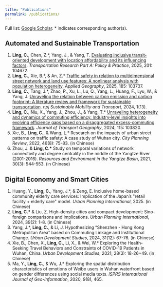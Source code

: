```yaml
---
title: "Publications"
permalink: /publications/
---
```


Full list: [Google Scholar](https://scholar.google.com/citations?user=BOv54g0AAAAJ&hl=en). * indicates corresponding author(s).

Automated and Sustainable Transportation
-----
1. **Ling, C.**, Chen, Z.\*, Yang, J., & Yang, T. [Evaluating inclusive transit-oriented development with location affordability and its influencing factors](https://doi.org/10.1016/j.tra.2025.104672). _Transportation Research Part A: Policy & Practice_, 2025, 201: 104672.
2. **Ling, C.**, Xie, B.\*, & An, Z.\* [Traffic safety in relation to multidimensional street network and land use features: A nonlinear analysis with population heterogeneity](https://doi.org/10.1016/j.apgeog.2025.103737). _Applied Geography_, 2025, 185: 103737.
3. **Ling, C.**, Tang, J.*, Zhao, P., Xu, L., Lu, Q., Yang, L., Huang, F., Lyu, W., & Yang, J. [Unraveling the relation between carbon emission and carbon footprint: A literature review and framework for sustainable transportation](https://doi.org/10.1038/s44333-024-00013-5). _npj Sustainable Mobility and Transport_, 2024, 1(13).
4. **Ling, C.**, Niu, X., Yang, J., Zhou, J., & Yang, T.* [Unraveling heterogeneity and dynamics of commuting efficiency: Industry-level insights into evolving efficiency gaps based on a disaggregated excess-commuting framework](https://doi.org/10.1016/j.jtrangeo.2024.103820). _Journal of Transport Geography_, 2024, 115: 103820.
5. Xie, B., **Ling, C.**, & Wang, L.* Research on the impacts of urban street patterns on traffic safety: A case study of Wuhan city. _City Planning Review_, 2022, 46(8): 75-83. (in Chinese)
6. Zhou, J. & **Ling, C.\*** Study on temporal variations of network connectivity and degree centrality in the middle of the Yangtze River (2001-2016). _Resources and Environment in the Yangtze Basin_, 2021, 30(3): 544-553. (in Chinese)

Digital Economy and Smart Cities
-----
1.	Huang, Y., **Ling, C.**, Yang, J.*, & Zeng, E. Inclusive home-based community elderly care services: Implication of the Japan’s "retail facility + elderly care" model. _Urban Planning International_, 2025. (in Chinese)
2.	**Ling, C.\*** & Liu, Z. High-density cities and compact development: Sino-foreign comparisons and implications. _Urban Planning International_, 2024, 39(2): 1-8. (in Chinese)
3.	Yang, J.*, **Ling, C.**, & Li, J. Hypothesizing “Shenzhen - Hong Kong Metropolitan Area” based on Commuting Linkage and Institutional Change. _Urban Development Studies_, 2024, 31(12): 67-76. (in Chinese)
4.	Xie, B., Chen, X., **Ling, C.**, Li, X., & Wei, W.* Exploring the Health-Seeking Travel Behaviors and Constraints of COVID-19 Patients in Wuhan, China. _Urban Development Studies_, 2021, 28(3): 18-26+49. (in Chinese)
5.	Ma, Y., **Ling, C.**, & Wu, J.* Exploring the spatial distribution characteristics of emotions of Weibo users in Wuhan waterfront based on gender differences using social media texts. _ISPRS International Journal of Geo-Information_, 2020, 9(8), 465.

<!-- Manuscript under Review
-----
1. **Ling, C.**, Chen, Z.*, Yang, J., & Yang, T. [Evaluating urban inclusiveness for transit-oriented development with location affordability and its influencing factors in a developing megacity](https://dx.doi.org/10.2139/ssrn.5085292). -->
